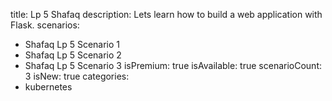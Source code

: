 title: Lp 5 Shafaq
description: Lets learn how to build a web application with Flask.
scenarios: 
  - Shafaq Lp 5 Scenario 1
  - Shafaq Lp 5 Scenario 2
  - Shafaq Lp 5 Scenario 3
isPremium: true
isAvailable: true
scenarioCount: 3
isNew: true
categories: 
  - kubernetes